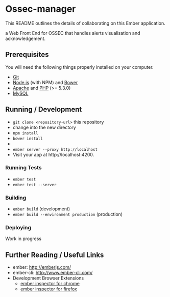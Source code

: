 # Ossec-manager

This README outlines the details of collaborating on this Ember application.

 a Web Front End for OSSEC that handles alerts visualisation and acknowledgement. 

## Prerequisites

You will need the following things properly installed on your computer.

* [Git](http://git-scm.com/)
* [Node.js](http://nodejs.org/) (with NPM) and [Bower](http://bower.io/)
* [Apache](http://www.apache.org) and [PHP](http://php.net) (>= 5.3.0)
* [MySQL](http://www.mysql.com)


## Running / Development
* `git clone <repository-url>` this repository
* change into the new directory
* `npm install`
* `bower install`
* 
* `ember server --proxy http://localhost`
* Visit your app at http://localhost:4200.


### Running Tests

* `ember test`
* `ember test --server`

### Building

* `ember build` (development)
* `ember build --environment production` (production)

### Deploying

Work in progress

## Further Reading / Useful Links

* ember: http://emberjs.com/
* ember-cli: http://www.ember-cli.com/
* Development Browser Extensions
  * [ember inspector for chrome](https://chrome.google.com/webstore/detail/ember-inspector/bmdblncegkenkacieihfhpjfppoconhi)
  * [ember inspector for firefox](https://addons.mozilla.org/en-US/firefox/addon/ember-inspector/)


